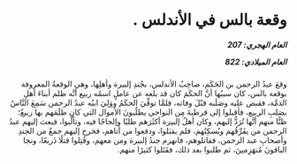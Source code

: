 <h1 dir="rtl">وقعة بالس في الأندلس .</h1>

<h5 dir="rtl">العام الهجري:  207

العام الميلادي: 822

</h5>

<p dir="rtl">وقعَ عبدُ الرحمن بن الحَكَم، صاحِبُ الأندلس، بجُندِ إلبيرة وأهلِها، وهي الوقعةُ المعروفة بوقعة بالس، كان سببُها أنَّ الحكَمَ كان قد بلغه عن عاملٍ اسمُه ربيع أنَّه ظلم أبناءَ أهلِ الذمَّة، فقبض عليه وصَلَبه قبْلَ وفاته، فلمَّا توفِّيَ الحكَمُ ووَلِيَ ابنُه عبدُ الرحمن سَمِعَ النَّاسُ بصَلبِ الربيع، فأقبلوا إلى قرطبةَ مِن النواحي يطلُبونَ الأموال التي كان ظلَمَهم بها ربيعٌ؛ ظنًّا منهم أنَّها تُرَدُّ إليهم، وكان أهلُ إلبيرة أكثَرَهم طلبًا وإلحاحًا فيه، وتألَّبوا، فبعث إليهم عبدُ الرحمن من يفَرِّقُهم ويُسكِتُهم، فلم يقبَلوا، ودفعوا من أتاهم، فخرج إليهم جمعٌ من الجندِ وأصحابِ عبد الرحمن، فقاتلوهم، فانهزم جندُ إلبيرة ومن معهم، وقُتِلوا قتلًا ذَريعًا، ونجا الباقونَ مُنهَزِمينَ، ثم طلبوا بعد ذلك، فقَتَلوا كثيرًا منهم.</p></br>
